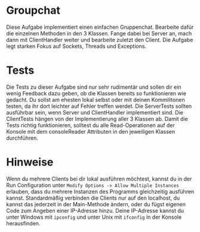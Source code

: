 # Groupchat
Diese Aufgabe implementiert einen einfachen Gruppenchat.
Bearbeite dafür die einzelnen Methoden in den 3 Klassen.
Fange dabei bei Server an, mach dann mit ClientHandler weiter 
und bearbeite zuletzt den Client.
Die Aufgabe legt starken Fokus auf Sockets, Threads und Exceptions.

# Tests
Die Tests zu dieser Aufgabe sind nur sehr rudimentär und sollen
dir ein wenig Feedback dazu geben, ob die Klassen bereits so funktionieren
wie gedacht. Du sollst am ehesten lokal selbst oder mit deinen Kommilitonen testen, da ihr dort leichter auf 
Fehler treffen werdet. 
Die ServerTests sollten ausführbar sein, wenn Server und ClientHandler implementiert sind.
Die ClientTests hängen von der Implementierung aller 3 Klassen ab.
Damit die Tests richtig funktionieren, solltest du alle Read-Operationen auf der Konsole mit dem consoleReader Attributen
in den jeweiligen Klassen durchführen.

# Hinweise
Wenn du mehrere Clients bei dir lokal ausführen möchtest, kannst du in der Run Configuration
unter `Modify Options -> Allow Multiple Instances` erlauben, dass du mehrere Instanzen des Programms
gleichzeitig ausführen kannst.
Standardmäßig verbinden die Clients nur auf den localhost, du kannst das jederzeit in der Main-Methode
ändern, oder du fügst eigenen Code zum Angeben einer IP-Adresse hinzu.
Deine IP-Adresse kannst du unter Windows mit `ipconfig` und unter Unix mit `ifconfig` in der Konsole herausfinden.



